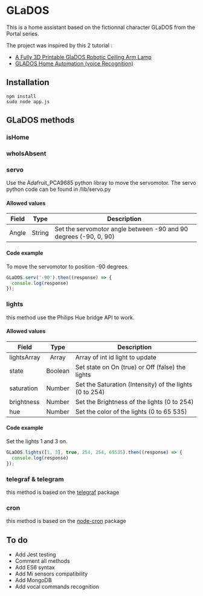 # GLaDOS

This is a home assistant based on the fictionnal character GLaDOS from the Portal series. 

The project was inspired by this 2 tutorial :
- [A Fully 3D Printable GlaDOS Robotic Ceiling Arm Lamp](https://www.instructables.com/id/A-fully-3D-printable-GlaDOS-Robotic-ceiling-arm-la/)
- [GLADOS Home Automation (voice Recognition)](https://www.instructables.com/id/GLADOS-Home-Automation-voice-Recognition/)

## Installation

```
npm install
sudo node app.js
```

## GLaDOS methods

### isHome

### whoIsAbsent

### servo

Use the Adafruit_PCA9685 python libray to move the servomotor.
The servo python code can be found in /lib/servo.py

#### Allowed values

| Field | Type   | Description                                                      |
| ------|:------:| -----------------------------------------------------------------|
| Angle | String | Set the servomotor angle between -90 and 90 degrees (-90, 0, 90) |

#### Code example

To move the servomotor to position -90 degrees.

```javascript
GLaDOS.serv('-90').then((response) => {
  console.log(response)
});
```

### lights

this method use the Philips Hue bridge API to work.

#### Allowed values

| Field       | Type    | Description                                             |
| ------------|:-------:| --------------------------------------------------------|
| lightsArray | Array   | Array of int id light to update                         |
| state       | Boolean | Set state on On (true) or Off (false) the lights        |
| saturation  | Number  | Set the Saturation (Intensity) of the lights (0 to 254) |
| brightness  | Number  | Set the Brightness of the lights (0 to 254)             |
| hue         | Number  | Set the color of the lights (0 to 65 535)               |

#### Code example

Set the lights 1 and 3 on.

```javascript
GLaDOS.lights([1, 3], true, 254, 254, 65535).then((response) => {
  console.log(response)
});
```

### telegraf & telegram

this method is based on the [telegraf](https://github.com/telegraf/telegraf#readme) package

### cron

this method is based on the [node-cron](https://github.com/node-cron/node-cron) package

## To do

- Add Jest testing
- Comment all methods
- Add ES6 syntax
- Add Mi sensors compatibility
- Add MongoDB
- Add vocal commands recognition